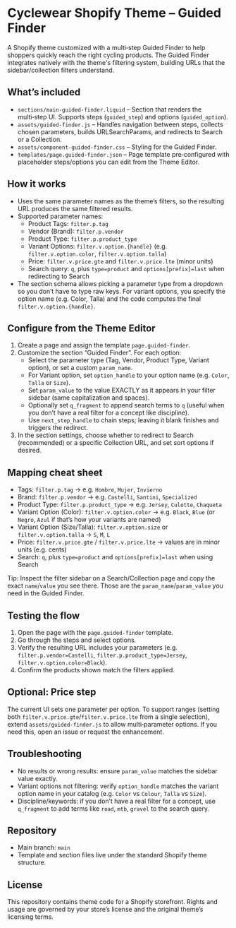 # Cyclewear Shopify Theme – Guided Finder

A Shopify theme customized with a multi‑step Guided Finder to help shoppers quickly reach the right cycling products. The Guided Finder integrates natively with the theme's filtering system, building URLs that the sidebar/collection filters understand.

## What’s included
- `sections/main-guided-finder.liquid` – Section that renders the multi‑step UI. Supports steps (`guided_step`) and options (`guided_option`).
- `assets/guided-finder.js` – Handles navigation between steps, collects chosen parameters, builds URLSearchParams, and redirects to Search or a Collection.
- `assets/component-guided-finder.css` – Styling for the Guided Finder.
- `templates/page.guided-finder.json` – Page template pre‑configured with placeholder steps/options you can edit from the Theme Editor.

## How it works
- Uses the same parameter names as the theme’s filters, so the resulting URL produces the same filtered results.
- Supported parameter names:
  - Product Tags: `filter.p.tag`
  - Vendor (Brand): `filter.p.vendor`
  - Product Type: `filter.p.product_type`
  - Variant Options: `filter.v.option.{handle}` (e.g. `filter.v.option.color`, `filter.v.option.talla`)
  - Price: `filter.v.price.gte` and `filter.v.price.lte` (minor units)
  - Search query: `q`, plus `type=product` and `options[prefix]=last` when redirecting to Search
- The section schema allows picking a parameter type from a dropdown so you don’t have to type raw keys. For variant options, you specify the option name (e.g. Color, Talla) and the code computes the final `filter.v.option.{handle}`.

## Configure from the Theme Editor
1. Create a page and assign the template `page.guided-finder`.
2. Customize the section “Guided Finder”. For each option:
   - Select the parameter type (Tag, Vendor, Product Type, Variant option), or set a custom `param_name`.
   - For Variant option, set `option_handle` to your option name (e.g. `Color`, `Talla` or `Size`).
   - Set `param_value` to the value EXACTLY as it appears in your filter sidebar (same capitalization and spaces).
   - Optionally set `q_fragment` to append search terms to `q` (useful when you don’t have a real filter for a concept like discipline).
   - Use `next_step_handle` to chain steps; leaving it blank finishes and triggers the redirect.
3. In the section settings, choose whether to redirect to Search (recommended) or a specific Collection URL, and set sort options if desired.

## Mapping cheat sheet
- Tags: `filter.p.tag` → e.g. `Hombre`, `Mujer`, `Invierno`
- Brand: `filter.p.vendor` → e.g. `Castelli`, `Santini`, `Specialized`
- Product Type: `filter.p.product_type` → e.g. `Jersey`, `Culotte`, `Chaqueta`
- Variant Option (Color): `filter.v.option.color` → e.g. `Black`, `Blue` (or `Negro`, `Azul` if that’s how your variants are named)
- Variant Option (Size/Talla): `filter.v.option.size` or `filter.v.option.talla` → `S`, `M`, `L`
- Price: `filter.v.price.gte` / `filter.v.price.lte` → values are in minor units (e.g. cents)
- Search: `q`, plus `type=product` and `options[prefix]=last` when using Search

Tip: Inspect the filter sidebar on a Search/Collection page and copy the exact `name`/`value` you see there. Those are the `param_name`/`param_value` you need in the Guided Finder.

## Testing the flow
1. Open the page with the `page.guided-finder` template.
2. Go through the steps and select options.
3. Verify the resulting URL includes your parameters (e.g. `filter.p.vendor=Castelli`, `filter.p.product_type=Jersey`, `filter.v.option.color=Black`).
4. Confirm the products shown match the filters applied.

## Optional: Price step
The current UI sets one parameter per option. To support ranges (setting both `filter.v.price.gte`/`filter.v.price.lte` from a single selection), extend `assets/guided-finder.js` to allow multi‑parameter options. If you need this, open an issue or request the enhancement.

## Troubleshooting
- No results or wrong results: ensure `param_value` matches the sidebar value exactly.
- Variant options not filtering: verify `option_handle` matches the variant option name in your catalog (e.g. `Color` vs `Colour`, `Talla` vs `Size`).
- Discipline/keywords: if you don’t have a real filter for a concept, use `q_fragment` to add terms like `road`, `mtb`, `gravel` to the search query.

## Repository
- Main branch: `main`
- Template and section files live under the standard Shopify theme structure.

## License
This repository contains theme code for a Shopify storefront. Rights and usage are governed by your store’s license and the original theme’s licensing terms.
